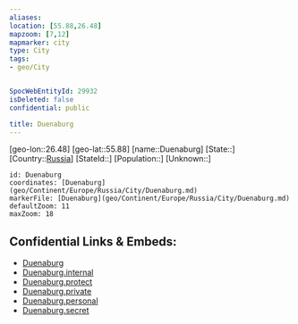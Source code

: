 ```yaml
---
aliases: 
location: [55.88,26.48]
mapzoom: [7,12] 
mapmarker: city 
type: City
tags:
- geo/City


SpocWebEntityId: 29932
isDeleted: false
confidential: public

title: Duenaburg
---
```

[geo-lon::26.48]
[geo-lat::55.88]
[name::Duenaburg]
[State::]
[Country::[Russia](geo/Continent/Europe/Russia.md)]
[StateId::]
[Population::]
[Unknown::]


```leaflet
id: Duenaburg
coordinates: [Duenaburg](geo/Continent/Europe/Russia/City/Duenaburg.md)
markerFile: [Duenaburg](geo/Continent/Europe/Russia/City/Duenaburg.md)
defaultZoom: 11 
maxZoom: 18
```


## Confidential Links & Embeds: 
- [Duenaburg](../../../../../../_public/geo/Continent/Europe/Russia/City/Duenaburg.md) 
- [Duenaburg.internal](../../../../../../_internal/geo/Continent/Europe/Russia/City/Duenaburg.internal.md) 
- [Duenaburg.protect](../../../../../../_protect/geo/Continent/Europe/Russia/City/Duenaburg.protect.md) 
- [Duenaburg.private](../../../../../../_private/geo/Continent/Europe/Russia/City/Duenaburg.private.md) 
- [Duenaburg.personal](../../../../../../_personal/geo/Continent/Europe/Russia/City/Duenaburg.personal.md) 
- [Duenaburg.secret](../../../../../../_secret/geo/Continent/Europe/Russia/City/Duenaburg.secret.md) 
